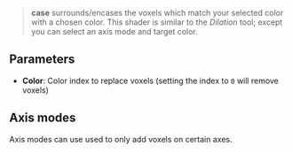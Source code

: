 > **case** surrounds/encases the voxels which match your selected color with a chosen color. This shader is similar to the _Dilation_ tool; except you can select an axis mode and target color.

## Parameters

- **Color**: Color index to replace voxels (setting the index to `0` will remove voxels)

## Axis modes

Axis modes can use used to only add voxels on certain axes.
